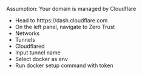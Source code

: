 Assumption: Your domain is managed by Cloudflare
- Head to htttps://dash.cloudflare.com
- On the left panel, navigate to Zero Trust
- Networks
- Tunnels
- Cloudflared
- Input tunnel name
- Select docker as env
- Run docker setup command with token
